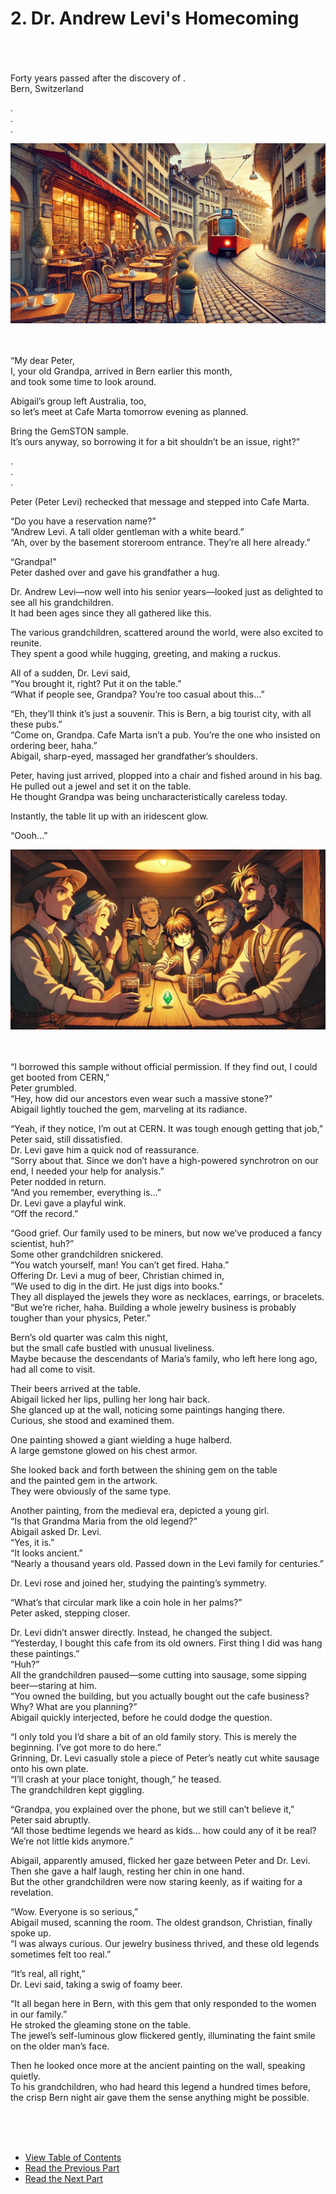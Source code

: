 # 2. Dr. Andrew Levi's Homecoming
<br><br><br>
Forty years passed after the discovery of . <br>
Bern, Switzerland

. <br>
. <br>
. <br>

![alt text](/01_gemston/images/ch-0-01-Bern_cafe.webp)
<br><br><br>

“My dear Peter, <br>
I, your old Grandpa, arrived in Bern earlier this month, <br>
and took some time to look around. <br>

Abigail’s group left Australia, too, <br>
so let’s meet at Cafe Marta tomorrow evening as planned. <br>

Bring the GemSTON sample. <br>
It’s ours anyway, so borrowing it for a bit shouldn’t be an issue, right?” <br>

. <br>
. <br>
. <br>

Peter (Peter Levi) rechecked that message and stepped into Cafe Marta. <br>

“Do you have a reservation name?” <br>
“Andrew Levi. A tall older gentleman with a white beard.” <br>
“Ah, over by the basement storeroom entrance. They’re all here already.” <br>

“Grandpa!” <br>
Peter dashed over and gave his grandfather a hug. <br>

Dr. Andrew Levi—now well into his senior years—looked just as delighted to see all his grandchildren. <br>
It had been ages since they all gathered like this. <br>

The various grandchildren, scattered around the world, were also excited to reunite. <br>
They spent a good while hugging, greeting, and making a ruckus. <br>

All of a sudden, Dr. Levi said, <br>
“You brought it, right? Put it on the table.” <br>
“What if people see, Grandpa? You’re too casual about this…” <br>

“Eh, they’ll think it’s just a souvenir. This is Bern, a big tourist city, with all these pubs.” <br>
“Come on, Grandpa. Cafe Marta isn’t a pub. You’re the one who insisted on ordering beer, haha.” <br>
Abigail, sharp-eyed, massaged her grandfather’s shoulders. <br>

Peter, having just arrived, plopped into a chair and fished around in his bag. He pulled out a jewel and set it on the table. <br>
He thought Grandpa was being uncharacteristically careless today. <br>

Instantly, the table lit up with an iridescent glow. <br>

“Oooh…” <br>

![alt text](/01_gemston/images/image.png)
<br><br><br>

“I borrowed this sample without official permission. If they find out, I could get booted from CERN,” <br>
Peter grumbled. <br>
“Hey, how did our ancestors even wear such a massive stone?” <br>
Abigail lightly touched the gem, marveling at its radiance. <br>

“Yeah, if they notice, I’m out at CERN. It was tough enough getting that job,” <br>
Peter said, still dissatisfied. <br>
Dr. Levi gave him a quick nod of reassurance. <br>
“Sorry about that. Since we don’t have a high-powered synchrotron on our end, I needed your help for analysis.” <br>
Peter nodded in return.  
“And you remember, everything is…”  
Dr. Levi gave a playful wink.  
“Off the record.”  

“Good grief. Our family used to be miners, but now we’ve produced a fancy scientist, huh?” <br>
Some other grandchildren snickered. <br>
“You watch yourself, man! You can’t get fired. Haha.” <br>
Offering Dr. Levi a mug of beer, Christian chimed in, <br>
“We used to dig in the dirt. He just digs into books.” <br>
They all displayed the jewels they wore as necklaces, earrings, or bracelets. <br>
“But we’re richer, haha. Building a whole jewelry business is probably tougher than your physics, Peter.” <br>

Bern’s old quarter was calm this night, <br>
but the small cafe bustled with unusual liveliness. <br>
Maybe because the descendants of Maria’s family, who left here long ago, had all come to visit. <br>

Their beers arrived at the table. <br>
Abigail licked her lips, pulling her long hair back. <br>
She glanced up at the wall, noticing some paintings hanging there. <br>
Curious, she stood and examined them. <br>

One painting showed a giant wielding a huge halberd. <br>
A large gemstone glowed on his chest armor. <br>

She looked back and forth between the shining gem on the table <br>
and the painted gem in the artwork. <br>
They were obviously of the same type. <br>

Another painting, from the medieval era, depicted a young girl. <br>
“Is that Grandma Maria from the old legend?” <br>
Abigail asked Dr. Levi. <br>
“Yes, it is.”  
“It looks ancient.” <br>
“Nearly a thousand years old. Passed down in the Levi family for centuries.” <br>

Dr. Levi rose and joined her, studying the painting’s symmetry. <br>

“What’s that circular mark like a coin hole in her palms?” <br>
Peter asked, stepping closer. <br>

Dr. Levi didn’t answer directly. Instead, he changed the subject. <br>
“Yesterday, I bought this cafe from its old owners. First thing I did was hang these paintings.” <br>
“Huh?” <br>
All the grandchildren paused—some cutting into sausage, some sipping beer—staring at him. <br>
“You owned the building, but you actually bought out the cafe business? Why? What are you planning?” <br>
Abigail quickly interjected, before he could dodge the question. <br>

“I only told you I’d share a bit of an old family story. This is merely the beginning. I’ve got more to do here.” <br>
Grinning, Dr. Levi casually stole a piece of Peter’s neatly cut white sausage onto his own plate. <br>
“I’ll crash at your place tonight, though,” he teased. <br>
The grandchildren kept giggling. <br>

“Grandpa, you explained over the phone, but we still can’t believe it,” <br>
Peter said abruptly. <br>
“All those bedtime legends we heard as kids… how could any of it be real? We’re not little kids anymore.” <br>

Abigail, apparently amused, flicked her gaze between Peter and Dr. Levi. <br>
Then she gave a half laugh, resting her chin in one hand. <br>
But the other grandchildren were now staring keenly, as if waiting for a revelation. <br>

“Wow. Everyone is so serious,” <br>
Abigail mused, scanning the room. The oldest grandson, Christian, finally spoke up. <br>
“I was always curious. Our jewelry business thrived, and these old legends sometimes felt too real.” <br>

“It’s real, all right,” <br>
Dr. Levi said, taking a swig of foamy beer. <br>

“It all began here in Bern, with this gem that only responded to the women in our family.” <br>
He stroked the gleaming stone on the table. <br>
The jewel’s self-luminous glow flickered gently, illuminating the faint smile on the older man’s face. <br>

Then he looked once more at the ancient painting on the wall, speaking quietly. <br>
To his grandchildren, who had heard this legend a hundred times before, <br>
the crisp Bern night air gave them the sense anything might be possible. <br>

<br><br><br>

* [View Table of Contents](content_en.md) <br>
* [Read the Previous Part](/01_gemston/EN/EN_1.md)  
* [Read the Next Part](/01_gemston/EN/EN_3.md)
